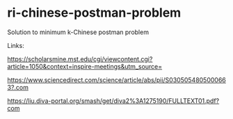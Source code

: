 # ri-chinese-postman-problem
Solution to minimum k-Chinese postman problem


Links:

https://scholarsmine.mst.edu/cgi/viewcontent.cgi?article=1050&context=inspire-meetings&utm_source=

https://www.sciencedirect.com/science/article/abs/pii/S0305054805000663?.com

https://liu.diva-portal.org/smash/get/diva2%3A1275190/FULLTEXT01.pdf?com
